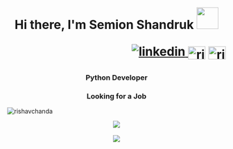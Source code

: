 <!-- <img src="/Users/mac/Downloads/Black Minimal Motivation Quote LinkedIn Banner.PNG" alt="альтернативный текст"> -->
<h1 align="center">Hi there, I'm Semion Shandruk
<img src="https://github.com/blackcater/blackcater/raw/main/images/Hi.gif" width="50"/><p align="right">
<a href="https://www.linkedin.com/in/semion-shandruk/" target="_blank">
<img src=https://img.shields.io/badge/linkedin-%231E77B5.svg?&style=for-the-badge&logo=linkedin&logoColor=white alt=linkedin style="margin-bottom: 5px;" />
</a>
<a href="https://instagram.com/semion_sh" target="blank"><img align="center" src="https://raw.githubusercontent.com/rahuldkjain/github-profile-readme-generator/master/src/images/icons/Social/instagram.svg" alt="rishav_chanda" height="30" width="40" /></a>
<a href="https://t.me/semion_sh" target="blank"><img align="center" src="https://cdn.vectorstock.com/i/preview-1x/23/69/telegram-icon-social-media-icon-white-paper-plane-vector-46402369.jpg" alt="rishav chanda" height="30" width="40" /></a></p></h1>


<h3 align="center">Python Developer</h3>
<h3 align="center">Looking for a Job</h3>
<p><img align="center" src="https://github-readme-streak-stats.herokuapp.com/?user=rishavchanda&&theme=tokyonight" alt="rishavchanda" /></p>



<div align="center">
<img src="https://komarev.com/ghpvc/?username=Semion-Sh&&style=flat-square" align="center" />
</div>  
  

<br/>  

<div align="center"><img src="https://github-readme-stats.vercel.app/api?username=Semion-Sh&show_icons=true&count_private=true&hide_border=true" align="center" /></div>
<br />
